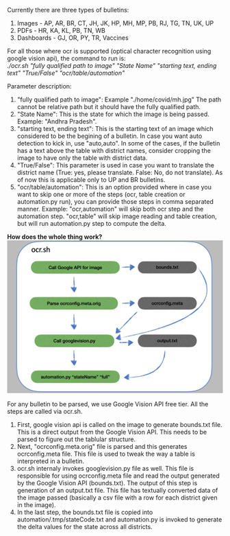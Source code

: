 Currently there are three types of bulletins:

1. Images - AP, AR, BR, CT, JH, JK, HP, MH, MP, PB, RJ, TG, TN, UK, UP
2. PDFs - HR, KA, KL, PB, TN, WB
3. Dashboards - GJ, OR, PY, TR, Vaccines

For all those where ocr is supported (optical character recognition using google vision api), the command to run is:  
*./ocr.sh "fully qualified path to image" "State Name" "starting text, ending text" "True/False" "ocr/table/automation"*

Parameter description:
1. "fully qualified path to image": Example "./home/covid/mh.jpg" The path cannot be relative path but it should have the fully qualified path.  
2. "State Name": This is the state for which the image is being passed. Example: "Andhra Pradesh". 
3. "starting text, ending text": This is the starting text of an image which considered to be the begining of a bulletin. In case you want auto detection to kick in, use "auto,auto". In some of the cases, if the bulletin has a text above the table with district names, consider cropping the image to have only the table with district data.  
4. "True/False": This parameter is used in case you want to translate the district name (True: yes, please translate. False: No, do not translate). As of now this is applicable only to UP and BR bulletins.  
5. "ocr/table/automation": This is an option provided where in case you want to skip one or more of the steps (ocr, table creation or automation.py run), you can provide those steps in comma separated manner. Example: "ocr,automation" will skip both ocr step and the automation step. "ocr,table" will skip image reading and table creation, but will run automation.py step to compute the delta.


**How does the whole thing work?**
![Detailed Flow of ocr.sh](detailedflow.png)

For any bulletin to be parsed, we use Google Vision API free tier. All the steps are called via ocr.sh. 
1. First, google vision api is called on the image to generate bounds.txt file. This is a direct output from the Google Vision API. This needs to be parsed to figure out the tablular structure.
2. Next, "ocrconfig.meta.orig" file is parsed and this generates ocrconfig.meta file. This file is used to tweak the way a table is interpreted in a bulletin.
3. ocr.sh internaly invokes googlevision.py file as well. This file is responsible for using ocrconfig.meta file and read the output generated by the Google Vision API (bounds.txt). The output of this step is generation of an output.txt file. This file has textually converted data of the image passed (basically a csv file with a row for each district given in the image). 
4. In the last step, the bounds.txt file is copied into automation/.tmp/stateCode.txt and automation.py is invoked to generate the delta values for the state across all districts.
